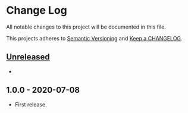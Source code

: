 # Change Log

All notable changes to this project will be documented in this file.

This projects adheres to [Semantic Versioning](http://semver.org/) and [Keep a CHANGELOG](http://keepachangelog.com/).

## [Unreleased][unreleased]
-

## 1.0.0 - 2020-07-08
- First release.

[unreleased]: https://github.com/wp-pay-extensions/contact-form-7/compare/1.0.0...HEAD
